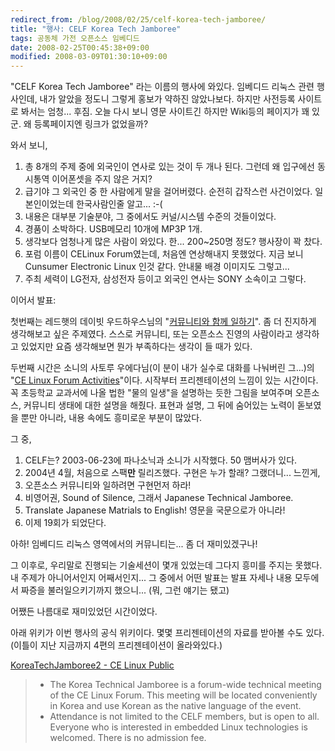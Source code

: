 ```yaml
---
redirect_from: /blog/2008/02/25/celf-korea-tech-jamboree/
title: "행사: CELF Korea Tech Jamboree"
tags: 공동체 가전 오픈소스 임베디드
date: 2008-02-25T00:45:38+09:00
modified: 2008-03-09T01:30:10+09:00
---
```

"CELF Korea Tech Jamboree" 라는 이름의 행사에 와있다. 임베디드 리눅스
관련 행사인데, 내가 알았을 정도니 그렇게 홍보가 약하진 않았나보다.
하지만 사전등록 사이트로 봐서는 엄청... 후짐. 오늘 다시 보니 영문
사이트긴 하지만 Wiki등의 페이지가 꽤 있군. 왜 등록페이지엔 링크가
없었을까?

와서 보니,

1. 총 8개의 주제 중에 외국인이 연사로 있는 것이 두 개나 된다.
   그런데 왜 입구에선 동시통역 이어폰셋을 주지 않은 거지?
2. 급기야 그 외국인 중 한 사람에게 말을 걸어버렸다.
   순전히 갑작스런 사건이었다. 일본인이었는데 한국사람인줄 알고... :-(
3. 내용은 대부분 기술분야, 그 중에서도 커널/시스템 수준의 것들이었다.
4. 경품이 소박하다. USB메모리 10개에 MP3P 1개.
5. 생각보다 엄청나게 많은 사람이 와있다. 한... 200~250명 정도? 행사장이 꽉 찼다.
6. 포럼 이름이 CELinux Forum였는데, 처음엔 연상해내지 못했었다.
   지금 보니 Cunsumer Electronic Linux 인것 같다. 안내물 배경 이미지도 그렇고...
7. 주최 세력이 LG전자, 삼성전자 등이고 외국인 연사는 SONY 소속이고 그렇다.

이어서 발표:

첫번째는 레드햇의 데이빗 우드하우스님의 "[커뮤니티와 함께 일하기](http://tree.celinuxforum.org/pubwiki/moin.cgi/KoreaTechJamboree2?action=AttachFile&do=get&target=dwmw2-celf-200802-slides.pdf)".
좀 더 진지하게 생각해보고 싶은 주제였다. 스스로 커뮤니티, 또는 오픈소스
진영의 사람이라고 생각하고 있었지만 요즘 생각해보면 뭔가 부족하다는 생각이
들 때가 있다.

두번째 시간은 소니의 사토루 우에다님(이 분이 내가 실수로 대화를 나눠버린
그...)의
"[CE Linux Forum Activities](http://tree.celinuxforum.org/pubwiki/moin.cgi/KoreaTechJamboree2?action=AttachFile&do=get&target=CE_Linux_Forum.ppt)"이다.
시작부터 프리젠테이션의 느낌이 있는 시간이다. 꼭 초등학교 교과서에 나올
법한 "물의 일생"을 설명하는 듯한 그림을 보여주며 오픈소스, 커뮤니티 생태에
대한 설명을 해줬다. 표현과 설명, 그 뒤에 숨어있는 노력이 돋보였을 뿐만
아니라, 내용 속에도 흥미로운 부분이 많았다.

그 중,

1. CELF는? 2003-06-23에 파나소닉과 소니가 시작했다. 50 맴버사가 있다.
2. 2004년 4월, 처음으로 스팩**만** 릴리즈했다. 구현은 누가 할래?
   그랬더니... 느낀게,
3. 오픈소스 커뮤니티와 일하려면 구현먼저 하라!
4. 비영어권, Sound of Silence, 그래서 Japanese Technical Jamboree.
5. Translate Japanese Matrials to English! 영문을 국문으로가 아니라!
6. 이제 19회가 되었단다.

아하! 임베디드 리눅스 영역에서의 커뮤니티는... 좀 더 재미있겠구나!

그 이후로, 우리말로 진행되는 기술세션이 몇개 있었는데 그다지 흥미를 주지는
못했다. 내 주제가 아니어서인지 어째서인지... 그 중에서 어떤 발표는 발표
자세나 내용 모두에서 짜증을 불러일으키기까지 했으니...
(뭐, 그런 얘기는 됐고)

어쨌든 나름대로 재미있었던 시간이었다.

아래 위키가 이번 행사의 공식 위키이다. 몇몇 프리젠테이션의 자료를 받아볼
수도 있다. (이틀이 지난 지금까지 4편의 프리젠테이션이 올라와있다.)

[KoreaTechJamboree2 - CE Linux Public](http://tree.celinuxforum.org/pubwiki/moin.cgi/KoreaTechJamboree2)

> * The Korea Technical Jamboree is a forum-wide technical meeting of the CE Linux Forum. This meeting will be located conveniently in Korea and use Korean as the native language of the event.
> * Attendance is not limited to the CELF members, but is open to all. Everyone who is interested in embedded Linux technologies is welcomed. There is no admission fee.

